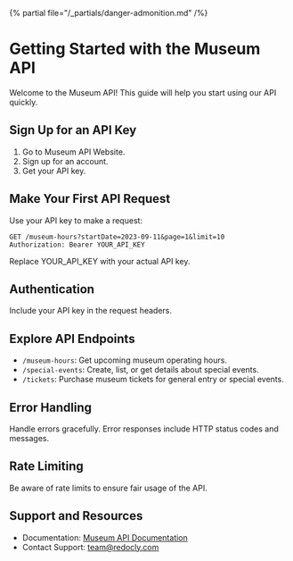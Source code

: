{% partial file="/_partials/danger-admonition.md" /%}

# Getting Started with the Museum API

Welcome to the Museum API! This guide will help you start using our API quickly.

## Sign Up for an API Key

1. Go to Museum API Website.
2. Sign up for an account.
3. Get your API key.

## Make Your First API Request

Use your API key to make a request:

```http
GET /museum-hours?startDate=2023-09-11&page=1&limit=10
Authorization: Bearer YOUR_API_KEY
```

Replace YOUR_API_KEY with your actual API key.

## Authentication

Include your API key in the request headers.

## Explore API Endpoints

- `/museum-hours`: Get upcoming museum operating hours.
- `/special-events`: Create, list, or get details about special events.
- `/tickets`: Purchase museum tickets for general entry or special events.

## Error Handling

Handle errors gracefully. Error responses include HTTP status codes and messages.

## Rate Limiting

Be aware of rate limits to ensure fair usage of the API.

## Support and Resources

- Documentation: [Museum API Documentation](https://idearium.apishowdown.com/openapi/museum/)
- Contact Support: team@redocly.com